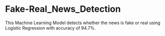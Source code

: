 # Fake-Real_News_Detection
This Machine Learning Model detects whether the news is fake or real using Logistic Regression with accuracy of 94.7%.

